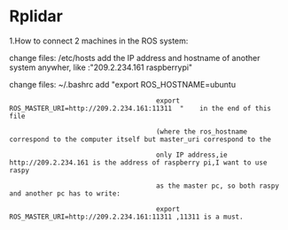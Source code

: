 # Rplidar

1.How to connect 2 machines in the ROS system:

  change files: /etc/hosts          add the IP address and hostname of another system anywher, like :"209.2.234.161	raspberrypi"
  
  change files: ~/.bashrc           add "export ROS_HOSTNAME=ubuntu   
  
                                         export ROS_MASTER_URI=http://209.2.234.161:11311  "    in the end of this file
                                         
                                         (where the ros_hostname correspond to the computer itself but master_uri correspond to the
                                         
                                         only IP address,ie http://209.2.234.161 is the address of raspberry pi,I want to use raspy
                                         
                                         as the master pc, so both raspy and another pc has to write:
                                        
                                         export ROS_MASTER_URI=http://209.2.234.161:11311 ,11311 is a must.

